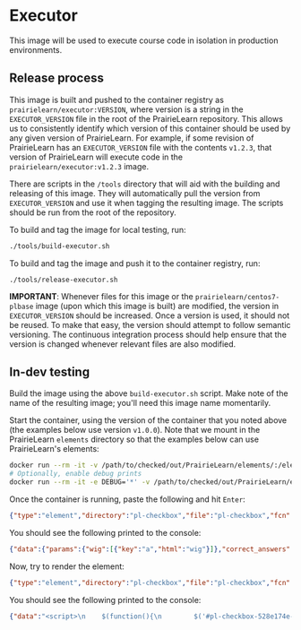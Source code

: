 # Executor

This image will be used to execute course code in isolation in production environments.

## Release process

This image is built and pushed to the container registry as `prairielearn/executor:VERSION`, where version is a string in the `EXECUTOR_VERSION` file in the root of the PrairieLearn repository. This allows us to consistently identify which version of this container should be used by any given version of PrairieLearn. For example, if some revision of PrairieLearn has an `EXECUTOR_VERSION` file with the contents `v1.2.3`, that version of PrairieLearn will execute code in the `prairielearn/executor:v1.2.3` image.

There are scripts in the `/tools` directory that will aid with the building and releasing of this image. They will automatically pull the version from `EXECUTOR_VERSION` and use it when tagging the resulting image. The scripts should be run from the root of the repository.

To build and tag the image for local testing, run:

```sh
./tools/build-executor.sh
```

To build and tag the image and push it to the container registry, run:

```
./tools/release-executor.sh
```

**IMPORTANT**: Whenever files for this image or the `prairielearn/centos7-plbase` image (upon which this image is built) are modified, the version in `EXECUTOR_VERSION` should be increased. Once a version is used, it should not be reused. To make that easy, the version should attempt to follow semantic versioning. The continuous integration process should help ensure that the version is changed whenever relevant files are also modified.

## In-dev testing

Build the image using the above `build-executor.sh` script. Make note of the name of the resulting image; you'll need this image name momentarily.

Start the container, using the version of the container that you noted above (the examples below use version `v1.0.0`). Note that we mount in the PrairieLearn `elements` directory so that the examples below can use PrairieLearn's elements:

```sh
docker run --rm -it -v /path/to/checked/out/PrairieLearn/elements/:/elements/ prairielearn/executor:v1.0.0
# Optionally, enable debug prints
docker run --rm -it -e DEBUG='*' -v /path/to/checked/out/PrairieLearn/elements/:/elements/ prairielearn/executor:v1.0.0
```

Once the container is running, paste the following and hit `Enter`:

```json
{"type":"element","directory":"pl-checkbox","file":"pl-checkbox","fcn":"prepare","args":["<pl-checkbox answers-name=\"ans\"><pl-answer correct=\"true\">correct</pl-answer></pl-checkbox>",{"params":{},"correct_answers":{}}]}
```

You should see the following printed to the console:

```json
{"data":{"params":{"wig":[{"key":"a","html":"wig"}]},"correct_answers":{"wig":[{"key":"a","html":"wig"}]}},"output":"","functionMissing":false}
```

Now, try to render the element:

```json
{"type":"element","directory":"pl-checkbox","file":"pl-checkbox","fcn":"render","args":["<pl-checkbox answers-name=\"ans\"><pl-answer correct=\"true\">correct</pl-answer></pl-checkbox>",{"editable":true,"params":{},"correct_answers":{},"submitted_answers":{},"panel":"question","partial_scoress":{}}]}
```

You should see the following printed to the console:

```json
{"data":"<script>\n    $(function(){\n        $('#pl-checkbox-528e174e-1589-4810-aa56-ae752717e777 [data-toggle=\"popover\"]').popover({\n            sanitize: false,\n            container: 'body',\n            template: '<div class=\"popover pl-checkbox-popover\" role=\"tooltip\"><div class=\"arrow\"></div><h3 class=\"popover-header\"></h3><div class=\"popover-body\"></div></div>',\n        });\n    });\n</script>\n\n\n<div class=\"d-block\">\n\n\n\n<span class=\"form-inline\">\n    <span id=\"pl-checkbox-528e174e-1589-4810-aa56-ae752717e777\" class=\"input-group pl-checkbox\">\n        <span> <small class=\"form-text text-muted\">Select all possible options that apply.</small> </span>\n        <span class=\"btn btn-sm \" role=\"button\" data-toggle=\"popover\" data-html=\"true\" title=\"Checkbox\" data-content=\"You must select at least one option. You will receive a score of 100% if you select all options that are true and no options that are false. Otherwise, you will receive a score of 0%.\" data-placement=\"auto\" data-trigger=\"focus\" tabindex=\"0\">\n            <i class=\"fa fa-question-circle\" aria-hidden=\"true\"></i>\n        </span>\n    </span>\n</span>\n\n\n\n\n\n\n</div>","output":"","functionMissing":false}
```
